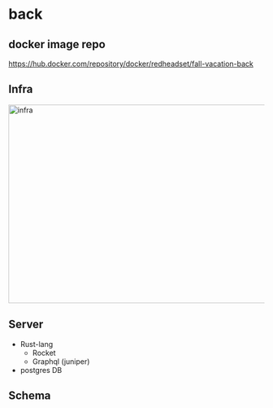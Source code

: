 # back

## docker image repo

https://hub.docker.com/repository/docker/redheadset/fall-vacation-back  

## Infra

<img src="https://drive.google.com/uc?export=view&id=1T_L157XvRaMXHmL2Z3A5Hz9UVhIpOtwQ" width="660px" height="390px" title="infra"></img>


## Server
* Rust-lang
  * Rocket
  * Graphql (juniper)
* postgres DB



## Schema